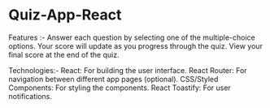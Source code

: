 # Quiz-App-React
Features :-
Answer each question by selecting one of the multiple-choice options.
Your score will update as you progress through the quiz.
View your final score at the end of the quiz.

Technologies:-
React: For building the user interface.
React Router: For navigation between different app pages (optional).
CSS/Styled Components: For styling the components.
React Toastify: For user notifications.